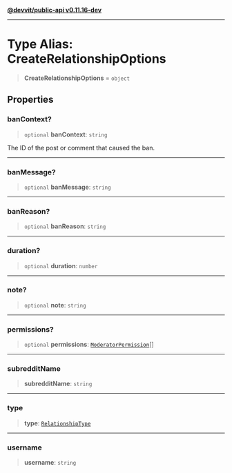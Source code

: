 [**@devvit/public-api v0.11.16-dev**](../../README.md)

---

# Type Alias: CreateRelationshipOptions

> **CreateRelationshipOptions** = `object`

## Properties

<a id="bancontext"></a>

### banContext?

> `optional` **banContext**: `string`

The ID of the post or comment that caused the ban.

---

<a id="banmessage"></a>

### banMessage?

> `optional` **banMessage**: `string`

---

<a id="banreason"></a>

### banReason?

> `optional` **banReason**: `string`

---

<a id="duration"></a>

### duration?

> `optional` **duration**: `number`

---

<a id="note"></a>

### note?

> `optional` **note**: `string`

---

<a id="permissions"></a>

### permissions?

> `optional` **permissions**: [`ModeratorPermission`](ModeratorPermission.md)[]

---

<a id="subredditname"></a>

### subredditName

> **subredditName**: `string`

---

<a id="type"></a>

### type

> **type**: [`RelationshipType`](RelationshipType.md)

---

<a id="username"></a>

### username

> **username**: `string`
